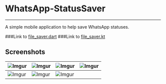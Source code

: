 
# WhatsApp-StatusSaver
---------------

A simple mobile application to help save WhatsApp statuses.

###Link to [file_saver.dart](https://gist.github.com/olumidayy/50c91e1041c3ceb509e6fb8fe059c1b9)
###Link to [file_saver.kt](https://gist.github.com/olumidayy/1d23ae2dcdec7e77a289e9203e702437)



## Screenshots

| ![Imgur](https://i.imgur.com/cdB3pgC.png) 	| ![Imgur](https://i.imgur.com/JXqDOVA.png) 	| ![Imgur](https://i.imgur.com/LeC35Ah.png) 	| ![Imgur](https://i.imgur.com/vjzr5EB.png) 	|
|-------------------------------------------	|-------------------------------------------	|-------------------------------------------	|-------------------------------------------	|
| ![Imgur](https://i.imgur.com/LLUXvYo.jpg) 	| ![Imgur](https://i.imgur.com/uRfIhA6.png) 	| ![Imgur](https://i.imgur.com/gxdKOPA.jpg) 	|                                           	|
